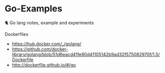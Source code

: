 # Go-Examples
:cat2: Go lang notes, example and experiments

Dockerfiles
- https://hub.docker.com/_/golang/
- https://github.com/docker-library/golang/blob/51d6eacd41fe80d41105142b9ad32f575082970f/1.5/Dockerfile
- http://dockerfile.github.io/#/go
